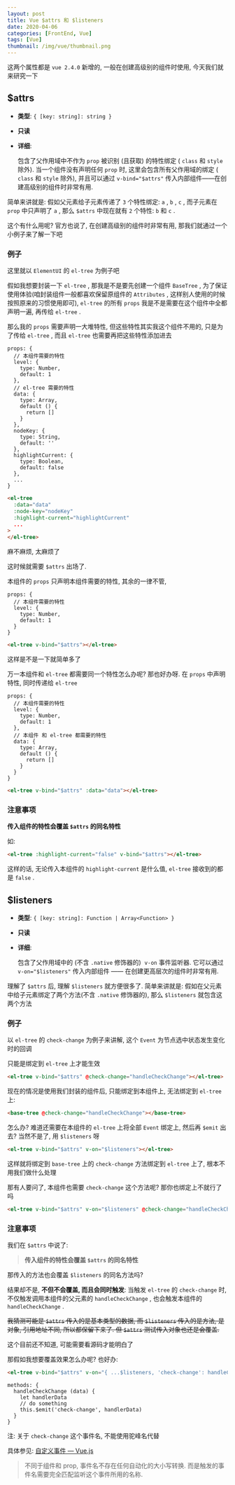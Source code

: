 ```yaml
---
layout: post
title: Vue $attrs 和 $listeners
date: 2020-04-06
categories: [FrontEnd, Vue]
tags: [Vue]
thumbnail: /img/vue/thumbnail.png
---
```


这两个属性都是 `vue 2.4.0` 新增的, 一般在创建高级别的组件时使用, 今天我们就来研究一下

<!-- more -->

## \$attrs

- **类型**: `{ [key: string]: string }`

- **只读**

- **详细**:

  包含了父作用域中不作为 `prop` 被识别 (且获取) 的特性绑定 ( `class` 和 `style` 除外). 当一个组件没有声明任何 `prop` 时, 这里会包含所有父作用域的绑定 ( `class` 和 `style` 除外), 并且可以通过 `v-bind="$attrs"` 传入内部组件——在创建高级别的组件时非常有用.

简单来讲就是: 假如父元素给子元素传递了 `3` 个特性绑定: `a` , `b` , `c` , 而子元素在 `prop` 中只声明了 `a` , 那么 `$attrs` 中现在就有 `2` 个特性: `b` 和 `c` .

这个有什么用呢? 官方也说了, 在创建高级别的组件时非常有用, 那我们就通过一个小例子来了解一下吧

### 例子

这里就以 `ElementUI` 的 `el-tree` 为例子吧

假如我想要封装一下 `el-tree` , 那我是不是要先创建一个组件 `BaseTree` , 为了保证使用体验(咱封装组件一般都喜欢保留原组件的 `Attributes` , 这样别人使用的时候按照原来的习惯使用即可), `el-tree` 的所有 `props` 我是不是需要在这个组件中全都声明一遍, 再传给 `el-tree` .

那么我的 `props` 需要声明一大堆特性, 但这些特性其实我这个组件不用的, 只是为了传给 `el-tree` , 而且 `el-tree` 也需要再把这些特性添加进去

``` JS
props: {
  // 本组件需要的特性
  level: {
    type: Number,
    default: 1
  },
  // el-tree 需要的特性
  data: {
    type: Array,
    default () {
      return []
    }
  },
  nodeKey: {
    type: String,
    default: ''
  },
  highlightCurrent: {
    type: Boolean,
    default: false
  },
  ...
}
```

``` HTML
<el-tree
  :data="data"
  :node-key="nodeKey"
  :highlight-current="highlightCurrent"
  ...
>
</el-tree>
```

麻不麻烦, 太麻烦了

这时候就需要 `$attrs` 出场了.

本组件的 `props` 只声明本组件需要的特性, 其余的一律不管,

``` JS
props: {
  // 本组件需要的特性
  level: {
    type: Number,
    default: 1
  }
}
```

``` HTML
<el-tree v-bind="$attrs"></el-tree>
```

这样是不是一下就简单多了

万一本组件和 `el-tree` 都需要同一个特性怎么办呢? 那也好办呀. 在 `props` 中声明特性, 同时传递给 `el-tree`

``` JS
props: {
  // 本组件需要的特性
  level: {
    type: Number,
    default: 1
  },
  // 本组件 和 el-tree 都需要的特性
  data: {
    type: Array,
    default () {
      return []
    }
  }
}
```

``` HTML
<el-tree v-bind="$attrs" :data="data"></el-tree>
```

### 注意事项

**传入组件的特性会覆盖 `$attrs` 的同名特性**

如:

``` HTML
<el-tree :highlight-current="false" v-bind="$attrs"></el-tree>
```

这样的话, 无论传入本组件的 `highlight-current` 是什么值, `el-tree` 接收到的都是 `false` .

## \$listeners

- **类型**: `{ [key: string]: Function | Array<Function> }`

- **只读**

- **详细**:

  包含了父作用域中的 (不含 `.native` 修饰器的)  `v-on` 事件监听器. 它可以通过 `v-on="$listeners"` 传入内部组件 —— 在创建更高层次的组件时非常有用.

理解了 `$attrs` 后, 理解 `$listeners` 就方便很多了. 简单来讲就是: 假如在父元素中给子元素绑定了两个方法(不含 `.native` 修饰器的), 那么 `$listeners` 就包含这两个方法

### 例子

以 `el-tree` 的 `check-change` 为例子来讲解, 这个 `Event` 为节点选中状态发生变化时的回调

只能是绑定到 `el-tree` 上才能生效

``` HTML
<el-tree v-bind="$attrs" @check-change="handleCheckChange"></el-tree>
```

现在的情况是使用我们封装的组件后, 只能绑定到本组件上, 无法绑定到 `el-tree` 上:

``` HTML
<base-tree @check-change="handleCheckChange"></base-tree>
```

怎么办? 难道还需要在本组件的 `el-tree` 上将全部 `Event` 绑定上, 然后再 `$emit` 出去? 当然不是了, 用 `$listeners` 呀

``` HTML
<el-tree v-bind="$attrs" v-on="$listeners"></el-tree>
```

这样就将绑定到 `base-tree` 上的 `check-change` 方法绑定到 `el-tree` 上了, 根本不用我们做什么处理

那有人要问了, 本组件也需要 `check-change` 这个方法呢? 那你也绑定上不就行了吗

``` HTML
<el-tree v-bind="$attrs" v-on="$listeners" @check-change="handleCheckChange"></el-tree>
```

### 注意事项

我们在 `$attrs` 中说了:

> **传入组件的特性会覆盖 `$attrs` 的同名特性**

那传入的方法也会覆盖 `$listeners` 的同名方法吗?

结果却不是, **不但不会覆盖, 而且会同时触发**: 当触发 `el-tree` 的 `check-change` 时, 不仅触发调用本组件的父元素的 `handleCheckChange` , 也会触发本组件的 `handleCheckChange` .

~~我猜测可能是 `$attrs` 传入的是基本类型的数据, 而 `$listeners` 传入的是方法, 是对象, 引用地址不同, 所以都保留下来了. 但 `$attrs` 测试传入对象也还是会覆盖.~~

这个目前还不知道, 可能需要看源码才能明白了

那假如我想要覆盖效果怎么办呢? 也好办:

``` HTML
<el-tree v-bind="$attrs" v-on="{ ...$listeners, 'check-change': handleCheckChange }"></el-tree>
```

``` JS
methods: {
  handleCheckChange (data) {
    let handlerData
    // do something
    this.$emit('check-change', handlerData)
  }
}
```

注: 关于 `check-change` 这个事件名, 不能使用驼峰名代替

具体参见: [自定义事件 — Vue.js](https://cn.vuejs.org/v2/guide/components-custom-events.html#%E4%BA%8B%E4%BB%B6%E5%90%8D)

> 不同于组件和 prop, 事件名不存在任何自动化的大小写转换. 而是触发的事件名需要完全匹配监听这个事件所用的名称.
